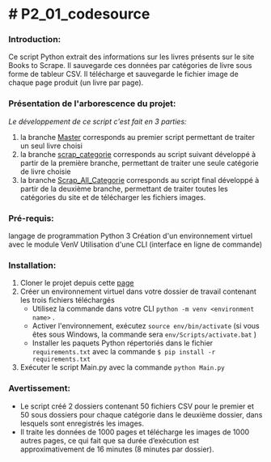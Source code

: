 # **# P2_01_codesource**

### Introduction:
Ce script Python extrait des informations sur les livres présents sur le site Books to Scrape.
Il sauvegarde ces données par catégories de livre sous forme de tableur CSV.
Il télécharge et sauvegarde le fichier image de chaque page produit (un livre par page).

### Présentation de l'arborescence du projet:
*Le développement de ce script c'est fait en 3 parties:*
  1. la branche [Master](https://github.com/RenoFar/P2_01_codesource/tree/master/ "Master") corresponds au premier script permettant de traiter un seul livre choisi
  2. la branche [scrap_categorie](https://github.com/RenoFar/P2_01_codesource/tree/scrap_categorie "scrap_categorie") corresponds au script suivant développé à partir de la première branche, permettant de traiter une seule catégorie de livre choisie
  3. la branche [Scrap_All_Categorie](https://github.com/RenoFar/P2_01_codesource/tree/Scrap_All_Category "Scrap_All_Categorie") corresponds au script final développé à partir de la deuxième branche, permettant de traiter toutes les catégories du site et de télécharger les fichiers images.
  
### Pré-requis:
langage de programmation Python 3 
Création d'un environnement virtuel avec le module VenV
Utilisation d'une CLI (interface en ligne de commande)

### Installation:
1. Cloner le projet depuis cette [page](https://github.com/RenoFar/P2_01_codesource "page")
2. Créer un environnement virtuel dans votre dossier de travail contenant les trois fichiers téléchargés
	- Utilisez la commande dans votre CLI `python -m venv <environment name>`  .
	- Activer l'environnement, exécutez `source env/bin/activate`  (si vous êtes sous Windows, la commande sera `env/Scripts/activate.bat`  )
	- Installer les paquets Python répertoriés dans le fichier `requirements.txt`
		avec la commande `$ pip install -r requirements.txt`
3. Exécuter le script Main.py avec la commande `python Main.py`

### Avertissement:
 - Le script créé 2 dossiers contenant 50 fichiers CSV pour le premier et 50 sous dossiers pour chaque catégorie dans le deuxième dossier, dans lesquels sont enregistrés les images.
 - Il traite les données de 1000 pages et télécharge les images de 1000 autres pages, ce qui fait que sa durée d’exécution est approximativement de 16 minutes (8 minutes par dossier).

